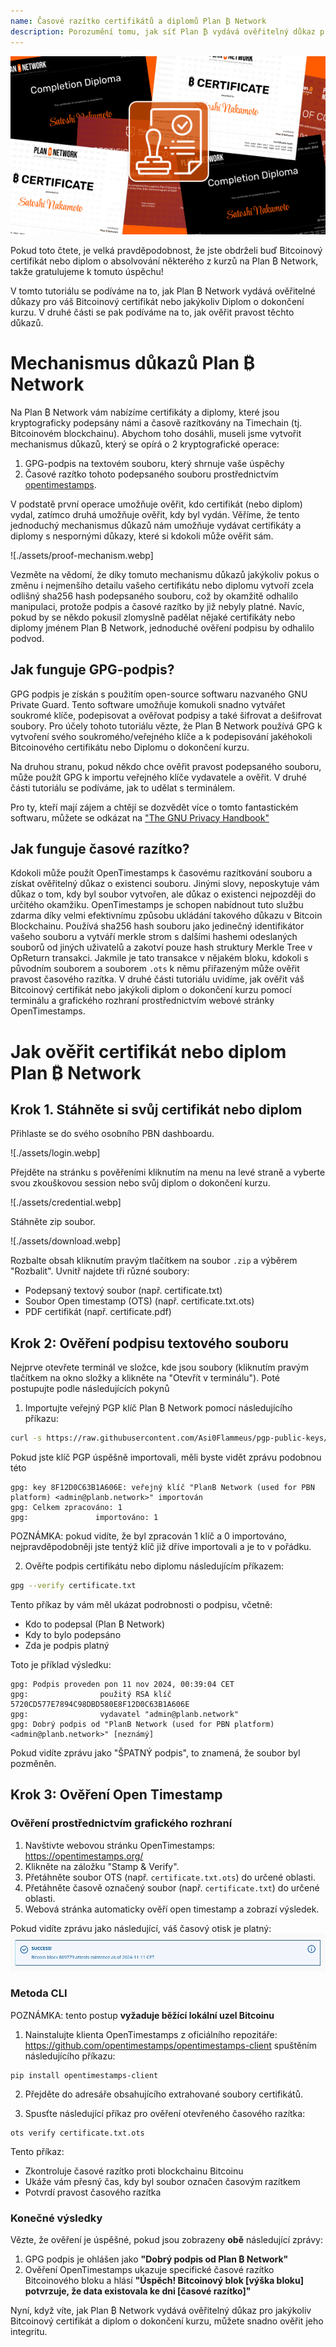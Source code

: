 ```yaml
---
name: Časové razítko certifikátů a diplomů Plan ₿ Network
description: Porozumění tomu, jak síť Plan ₿ vydává ověřitelný důkaz pro váš certifikát a diplomy
---
```


![cover](assets/cover.webp)

Pokud toto čtete, je velká pravděpodobnost, že jste obdrželi buď Bitcoinový certifikát nebo diplom o absolvování některého z kurzů na Plan ₿ Network, takže gratulujeme k tomuto úspěchu!

V tomto tutoriálu se podíváme na to, jak Plan ₿ Network vydává ověřitelné důkazy pro váš Bitcoinový certifikát nebo jakýkoliv Diplom o dokončení kurzu. V druhé části se pak podíváme na to, jak ověřit pravost těchto důkazů.

# Mechanismus důkazů Plan ₿ Network

Na Plan ₿ Network vám nabízíme certifikáty a diplomy, které jsou kryptograficky podepsány námi a časově razítkovány na Timechain (tj. Bitcoinovém blockchainu). Abychom toho dosáhli, museli jsme vytvořit mechanismus důkazů, který se opírá o 2 kryptografické operace:

1. GPG-podpis na textovém souboru, který shrnuje vaše úspěchy
2. Časové razítko tohoto podepsaného souboru prostřednictvím [opentimestamps](https://opentimestamps.org/).

V podstatě první operace umožňuje ověřit, kdo certifikát (nebo diplom) vydal, zatímco druhá umožňuje ověřit, kdy byl vydán.
Věříme, že tento jednoduchý mechanismus důkazů nám umožňuje vydávat certifikáty a diplomy s nespornými důkazy, které si kdokoli může ověřit sám.

![./assets/proof-mechanism.webp]

Vezměte na vědomí, že díky tomuto mechanismu důkazů jakýkoliv pokus o změnu i nejmenšího detailu vašeho certifikátu nebo diplomu vytvoří zcela odlišný sha256 hash podepsaného souboru, což by okamžitě odhalilo manipulaci, protože podpis a časové razítko by již nebyly platné. Navíc, pokud by se někdo pokusil zlomyslně padělat nějaké certifikáty nebo diplomy jménem Plan ₿ Network, jednoduché ověření podpisu by odhalilo podvod.

## Jak funguje GPG-podpis?

GPG podpis je získán s použitím open-source softwaru nazvaného GNU Private Guard. Tento software umožňuje komukoli snadno vytvářet soukromé klíče, podepisovat a ověřovat podpisy a také šifrovat a dešifrovat soubory. Pro účely tohoto tutoriálu vězte, že Plan ₿ Network používá GPG k vytvoření svého soukromého/veřejného klíče a k podepisování jakéhokoli Bitcoinového certifikátu nebo Diplomu o dokončení kurzu.

Na druhou stranu, pokud někdo chce ověřit pravost podepsaného souboru, může použít GPG k importu veřejného klíče vydavatele a ověřit. V druhé části tutoriálu se podíváme, jak to udělat s terminálem.

Pro ty, kteří mají zájem a chtějí se dozvědět více o tomto fantastickém softwaru, můžete se odkázat na ["The GNU Privacy Handbook"](https://www.gnupg.org/gph/en/manual/x135.html)

## Jak funguje časové razítko?

Kdokoli může použít OpenTimestamps k časovému razítkování souboru a získat ověřitelný důkaz o existenci souboru. Jinými slovy, neposkytuje vám důkaz o tom, kdy byl soubor vytvořen, ale důkaz o existenci nejpozději do určitého okamžiku.
OpenTimestamps je schopen nabídnout tuto službu zdarma díky velmi efektivnímu způsobu ukládání takového důkazu v Bitcoin Blockchainu. Používá sha256 hash souboru jako jedinečný identifikátor vašeho souboru a vytváří merkle strom s dalšími hashemi odeslaných souborů od jiných uživatelů a zakotví pouze hash struktury Merkle Tree v OpReturn transakci.
Jakmile je tato transakce v nějakém bloku, kdokoli s původním souborem a souborem `.ots` k němu přiřazeným může ověřit pravost časového razítka. V druhé části tutoriálu uvidíme, jak ověřit váš Bitcoinový certifikát nebo jakýkoli diplom o dokončení kurzu pomocí terminálu a grafického rozhraní prostřednictvím webové stránky OpenTimestamps.

# Jak ověřit certifikát nebo diplom Plan ₿ Network

## Krok 1. Stáhněte si svůj certifikát nebo diplom

Přihlaste se do svého osobního PBN dashboardu.

![./assets/login.webp]

Přejděte na stránku s pověřeními kliknutím na menu na levé straně a vyberte svou zkouškovou session nebo svůj diplom o dokončení kurzu.

![./assets/credential.webp]

Stáhněte zip soubor.

![./assets/download.webp]

Rozbalte obsah kliknutím pravým tlačítkem na soubor `.zip` a výběrem "Rozbalit". Uvnitř najdete tři různé soubory:

- Podepsaný textový soubor (např. certificate.txt)
- Soubor Open timestamp (OTS) (např. certificate.txt.ots)
- PDF certifikát (např. certificate.pdf)

## Krok 2: Ověření podpisu textového souboru

Nejprve otevřete terminál ve složce, kde jsou soubory (kliknutím pravým tlačítkem na okno složky a klikněte na "Otevřít v terminálu"). Poté postupujte podle následujících pokynů

1. Importujte veřejný PGP klíč Plan ₿ Network pomocí následujícího příkazu:

```bash
curl -s https://raw.githubusercontent.com/Asi0Flammeus/pgp-public-keys/master/planb-network-pk.asc | gpg --import
```

Pokud jste klíč PGP úspěšně importovali, měli byste vidět zprávu podobnou této

```
gpg: key 8F12D0C63B1A606E: veřejný klíč "PlanB Network (used for PBN platform) <admin@planb.network>" importován
gpg: Celkem zpracováno: 1
gpg:               importováno: 1
```

POZNÁMKA: pokud vidíte, že byl zpracován 1 klíč a 0 importováno, nejpravděpodobněji jste tentýž klíč již dříve importovali a je to v pořádku.

2. Ověřte podpis certifikátu nebo diplomu následujícím příkazem:

```bash
gpg --verify certificate.txt
```

Tento příkaz by vám měl ukázat podrobnosti o podpisu, včetně:

- Kdo to podepsal (Plan ₿ Network)
- Kdy to bylo podepsáno
- Zda je podpis platný

Toto je příklad výsledku:

```
gpg: Podpis proveden pon 11 nov 2024, 00:39:04 CET
gpg:                použitý RSA klíč 5720CD577E7894C98DBD580E8F12D0C63B1A606E
gpg:                vydavatel "admin@planb.network"
gpg: Dobrý podpis od "PlanB Network (used for PBN platform) <admin@planb.network>" [neznámý]
```

Pokud vidíte zprávu jako "ŠPATNÝ podpis", to znamená, že soubor byl pozměněn.

## Krok 3: Ověření Open Timestamp

### Ověření prostřednictvím grafického rozhraní

1. Navštivte webovou stránku OpenTimestamps: https://opentimestamps.org/
2. Klikněte na záložku "Stamp & Verify".
3. Přetáhněte soubor OTS (např. `certificate.txt.ots`) do určené oblasti.
4. Přetáhněte časově označený soubor (např. `certificate.txt`) do určené oblasti.
5. Webová stránka automaticky ověří open timestamp a zobrazí výsledek.

Pokud vidíte zprávu jako následující, váš časový otisk je platný:
![cover](assets/opentimestamp_wegui_verified.webp)

### Metoda CLI

POZNÁMKA: tento postup **vyžaduje běžící lokální uzel Bitcoinu**

1. Nainstalujte klienta OpenTimestamps z oficiálního repozitáře: https://github.com/opentimestamps/opentimestamps-client spuštěním následujícího příkazu:

```
pip install opentimestamps-client
```

2. Přejděte do adresáře obsahujícího extrahované soubory certifikátů.

3. Spusťte následující příkaz pro ověření otevřeného časového razítka:

```
ots verify certificate.txt.ots
```

Tento příkaz:

- Zkontroluje časové razítko proti blockchainu Bitcoinu
- Ukáže vám přesný čas, kdy byl soubor označen časovým razítkem
- Potvrdí pravost časového razítka

### Konečné výsledky

Vězte, že ověření je úspěšné, pokud jsou zobrazeny **obě** následující zprávy:

1. GPG podpis je ohlášen jako **"Dobrý podpis od Plan ₿ Network"**
2. Ověření OpenTimestamps ukazuje specifické časové razítko Bitcoinového bloku a hlásí **"Úspěch! Bitcoinový blok [výška bloku] potvrzuje, že data existovala ke dni [časové razítko]"**

Nyní, když víte, jak Plan ₿ Network vydává ověřitelný důkaz pro jakýkoliv Bitcoinový certifikát a diplom o dokončení kurzu, můžete snadno ověřit jeho integritu.

